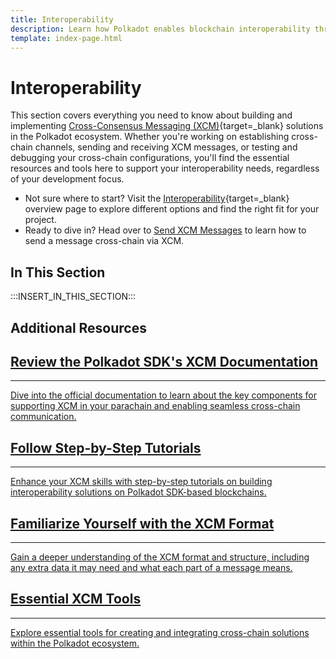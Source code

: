 ```yaml
---
title: Interoperability
description: Learn how Polkadot enables blockchain interoperability through Cross-Consensus Messaging (XCM), powering secure cross-chain communication.
template: index-page.html
---
```


# Interoperability

This section covers everything you need to know about building and implementing [Cross-Consensus Messaging (XCM)](/parachains/interoperability/get-started/){target=\_blank} solutions in the Polkadot ecosystem. Whether you're working on establishing cross-chain channels, sending and receiving XCM messages, or testing and debugging your cross-chain configurations, you'll find the essential resources and tools here to support your interoperability needs, regardless of your development focus.

- Not sure where to start? Visit the [Interoperability](/reference/parachains/interoperability/){target=\_blank} overview page to explore different options and find the right fit for your project.
- Ready to dive in? Head over to [Send XCM Messages](/develop/interoperability/send-messages/) to learn how to send a message cross-chain via XCM.

## In This Section

:::INSERT_IN_THIS_SECTION:::

## Additional Resources

<div class="subsection-wrapper">
  <div class="card"> 
    <a href="https://paritytech.github.io/polkadot-sdk/master/xcm_docs/index.html" target="_blank"> 
      <h2 class="title">Review the Polkadot SDK's XCM Documentation</h2>
      <hr>
      <p class="description">Dive into the official documentation to learn about the key components for supporting XCM in your parachain and enabling seamless cross-chain communication.</p>
    </a>
  </div>
  <div class="card">
    <a href="/tutorials/interoperability/"> 
      <h2 class="title">Follow Step-by-Step Tutorials</h2>
      <hr>
      <p class="description">Enhance your XCM skills with step-by-step tutorials on building interoperability solutions on Polkadot SDK-based blockchains.</p>
    </a>
  </div>
  <div class="card"> 
    <a href="https://github.com/polkadot-fellows/xcm-format" target="_blank"> 
      <h2 class="title">Familiarize Yourself with the XCM Format</h2>
      <hr>
      <p class="description">Gain a deeper understanding of the XCM format and structure, including any extra data it may need and what each part of a message means.</p>
    </a>
  </div>
  <div class="card"> 
    <a href="/develop/toolkit/interoperability/"> 
      <h2 class="title">Essential XCM Tools</h2>
      <hr>
      <p class="description">Explore essential tools for creating and integrating cross-chain solutions within the Polkadot ecosystem.</p>
    </a>
  </div>
</div>

